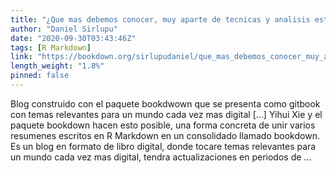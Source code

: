```yaml
---
title: "¿Que mas debemos conocer, muy aparte de tecnicas y analisis estadistico? Analytics, BI, automatizacion, etc."
author: "Daniel Sirlupu"
date: "2020-09-30T03:43:46Z"
tags: [R Markdown]
link: "https://bookdown.org/sirlupudaniel/que_mas_debemos_conocer_muy_aparte_de_tecnicas_y_analisis_estadi/"
length_weight: "1.8%"
pinned: false
---
```


Blog construido con el paquete bookdwown que se presenta como gitbook con temas relevantes para un mundo cada vez mas digital [...] Yihui Xie y el paquete bookdown hacen esto posible, una forma concreta de unir varios resumenes escritos en R Markdown en un consolidado llamado bookdown. Es un blog en formato de libro digital, donde tocare temas relevantes para un mundo cada vez mas digital, tendra actualizaciones en periodos de ...

